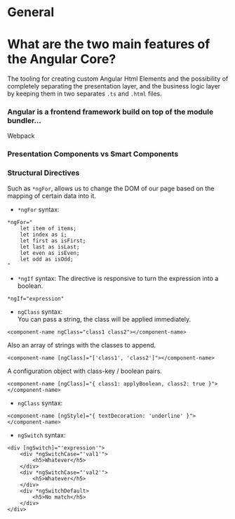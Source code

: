 # General


# What are the two main features of the Angular Core?
The tooling for creating custom Angular Html Elements and the 
possibility of completely separating the presentation layer, and the business
logic layer by keeping them in two separates `.ts` and `.html` files.

### Angular is a frontend framework build on top of the module bundler...
Webpack

### Presentation Components vs Smart Components

### Structural Directives
Such as `*ngFor`, allows us to change the DOM of our page based on the
mapping of certain data into it.

* `*ngFor` syntax:  
```angular2html
*ngFor="
    let item of items;
    let index as i;
    let first as isFirst;
    let last as isLast;
    let even as isEven;
    let odd as isOdd;
"
```

* `*ngIf` syntax:
The directive is responsive to turn the expression into a boolean.  
```angular2html
*ngIf="expression"
```

* `ngClass` syntax:  
You can pass a string, the class will be applied immediately.
```angular2html
<component-name ngClass="class1 class2"></component-name>
```
Also an array of strings with the classes to append.
```angular2html
<component-name [ngClass]="['class1', 'class2']"></component-name>
```
A configuration object with class-key / boolean pairs.
```angular2html
<component-name [ngClass]="{ class1: applyBoolean, class2: true }"></component-name>
```
* `ngClass` syntax:
```angular2html
<component-name [ngStyle]="{ textDecoration: 'underline' }"></component-name>
```  

* `ngSwitch` syntax:  
```angular2html
<div [ngSwitch]="'expression'">
    <div *ngSwitchCase="'val1'">
        <h5>Whatever</h5>
    </div>
    <div *ngSwitchCase="'val2'">
        <h5>Whatever</h5>
    </div>
    <div *ngSwitchDefault>
        <h5>No match</h5>
    </div>
</div>
```  

